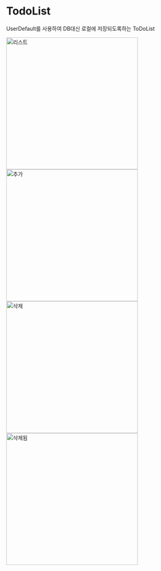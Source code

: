 # TodoList

UserDefault를 사용하여 DB대신 로컬에 저장되도록하는 ToDoList 

<img width="350" alt="리스트" src="https://user-images.githubusercontent.com/37135479/106610540-4025d900-65aa-11eb-9faf-d78400602897.png">



<img width="350" alt="추가" src="https://user-images.githubusercontent.com/37135479/106610554-43b96000-65aa-11eb-8730-8575f65e4fe2.png">



<img width="350" alt="삭제" src="https://user-images.githubusercontent.com/37135479/106610558-44ea8d00-65aa-11eb-95ad-fa1ce62646d4.png">



<img width="350" alt="삭제됨" src="https://user-images.githubusercontent.com/37135479/106610562-45832380-65aa-11eb-82ba-2abbf44b41ff.png">
